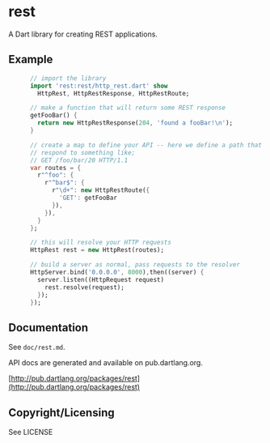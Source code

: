 rest
====

A Dart library for creating REST applications.

Example
-------

```dart
      // import the library
      import 'rest:rest/http_rest.dart' show
        HttpRest, HttpRestResponse, HttpRestRoute;

      // make a function that will return some REST response
      getFooBar() {
        return new HttpRestResponse(204, 'found a fooBar!\n');
      }

      // create a map to define your API -- here we define a path that would
      // respond to something like;
      // GET /foo/bar/20 HTTP/1.1
      var routes = {
        r"^foo": {
          r"^bar$": {
            r"\d+": new HttpRestRoute({
              'GET': getFooBar
            }),
          }),
        }
      };

      // this will resolve your HTTP requests
      HttpRest rest = new HttpRest(routes);

      // build a server as normal, pass requests to the resolver
      HttpServer.bind('0.0.0.0', 8000),then((server) {
        server.listen((HttpRequest request)
          rest.resolve(request);
        });
      });
```

Documentation
-------------

See `doc/rest.md`.

API docs are generated and available on pub.dartlang.org.

[http://pub.dartlang.org/packages/rest](http://pub.dartlang.org/packages/rest)

Copyright/Licensing
-------------------

See LICENSE
